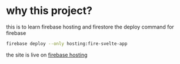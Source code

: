 # why this project?

this is to learn firebase hosting and firestore
the deploy command for firebase

```bash
firebase deploy --only hosting:fire-svelte-app
```

the site is live on [firebase hosting](https://fire-svelte-app.web.app/)
